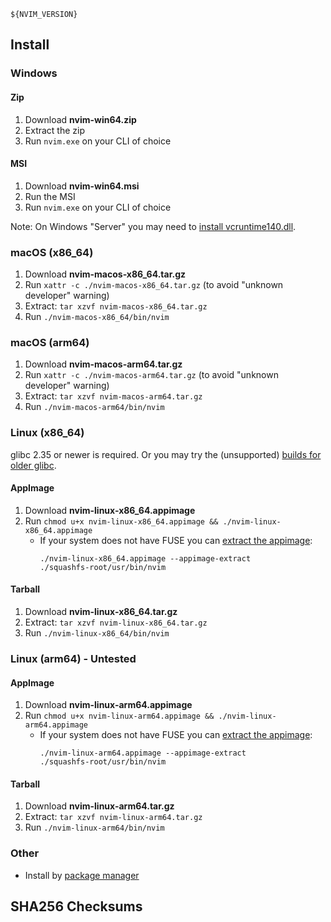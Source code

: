 ```
${NVIM_VERSION}
```

## Install

### Windows

#### Zip

1. Download **nvim-win64.zip**
2. Extract the zip
3. Run `nvim.exe` on your CLI of choice

#### MSI

1. Download **nvim-win64.msi**
2. Run the MSI
3. Run `nvim.exe` on your CLI of choice

Note: On Windows "Server" you may need to [install vcruntime140.dll](https://learn.microsoft.com/en-us/cpp/windows/latest-supported-vc-redist?view=msvc-170).

### macOS (x86_64)

1. Download **nvim-macos-x86_64.tar.gz**
2. Run `xattr -c ./nvim-macos-x86_64.tar.gz` (to avoid "unknown developer" warning)
3. Extract: `tar xzvf nvim-macos-x86_64.tar.gz`
4. Run `./nvim-macos-x86_64/bin/nvim`

### macOS (arm64)

1. Download **nvim-macos-arm64.tar.gz**
2. Run `xattr -c ./nvim-macos-arm64.tar.gz` (to avoid "unknown developer" warning)
3. Extract: `tar xzvf nvim-macos-arm64.tar.gz`
4. Run `./nvim-macos-arm64/bin/nvim`

### Linux (x86_64)

glibc 2.35 or newer is required. Or you may try the (unsupported) [builds for older glibc](https://github.com/neovim/neovim-releases).

#### AppImage

1. Download **nvim-linux-x86_64.appimage**
2. Run `chmod u+x nvim-linux-x86_64.appimage && ./nvim-linux-x86_64.appimage`
   - If your system does not have FUSE you can [extract the appimage](https://github.com/AppImage/AppImageKit/wiki/FUSE#type-2-appimage):
     ```
     ./nvim-linux-x86_64.appimage --appimage-extract
     ./squashfs-root/usr/bin/nvim
     ```

#### Tarball

1. Download **nvim-linux-x86_64.tar.gz**
2. Extract: `tar xzvf nvim-linux-x86_64.tar.gz`
3. Run `./nvim-linux-x86_64/bin/nvim`

### Linux (arm64) - Untested

#### AppImage

1. Download **nvim-linux-arm64.appimage**
2. Run `chmod u+x nvim-linux-arm64.appimage && ./nvim-linux-arm64.appimage`
   - If your system does not have FUSE you can [extract the appimage](https://github.com/AppImage/AppImageKit/wiki/FUSE#type-2-appimage):
     ```
     ./nvim-linux-arm64.appimage --appimage-extract
     ./squashfs-root/usr/bin/nvim
     ```

#### Tarball

1. Download **nvim-linux-arm64.tar.gz**
2. Extract: `tar xzvf nvim-linux-arm64.tar.gz`
3. Run `./nvim-linux-arm64/bin/nvim`

### Other

- Install by [package manager](https://github.com/neovim/neovim/blob/master/INSTALL.md#install-from-package)

## SHA256 Checksums
